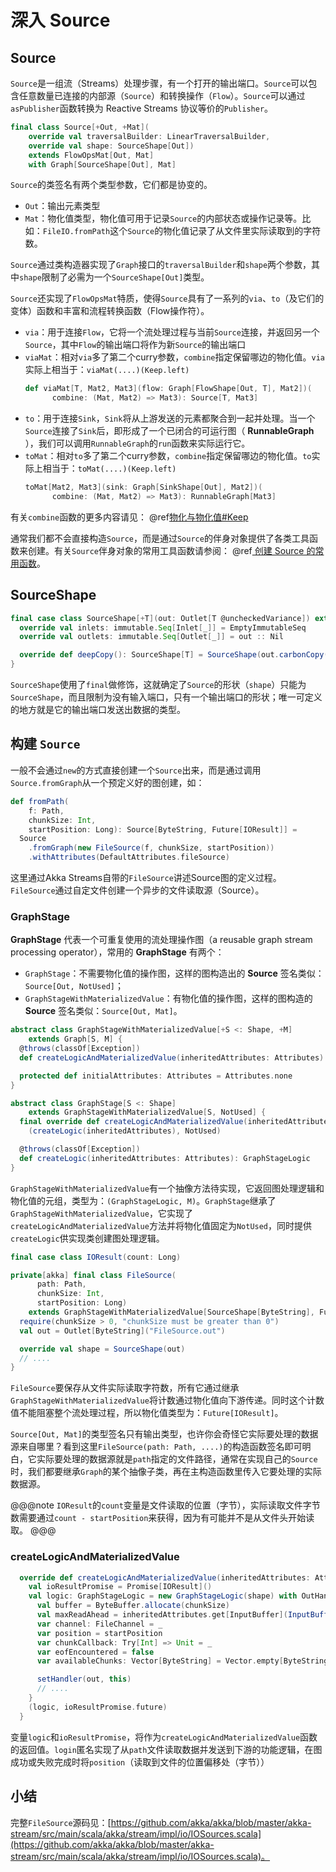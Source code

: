 # 深入 Source

## Source

`Source`是一组流（Streams）处理步骤，有一个打开的输出端口。`Source`可以包含任意数量已连接的内部源（`Source`）和转换操作（`Flow`）。`Source`可以通过`asPublisher`函数转换为 Reactive Streams 协议等价的`Publisher`。

```scala
final class Source[+Out, +Mat](
    override val traversalBuilder: LinearTraversalBuilder,
    override val shape: SourceShape[Out])
    extends FlowOpsMat[Out, Mat]
    with Graph[SourceShape[Out], Mat]
```

`Source`的类签名有两个类型参数，它们都是协变的。

- `Out`：输出元素类型
- `Mat`：物化值类型，物化值可用于记录`Source`的内部状态或操作记录等。比如：`FileIO.fromPath`这个`Source`的物化值记录了从文件里实际读取到的字符数。

`Source`通过类构造器实现了`Graph`接口的`traversalBuilder`和`shape`两个参数，其中`shape`限制了必需为一个`SourceShape[Out]`类型。

`Source`还实现了`FlowOpsMat`特质，使得`Source`具有了一系列的`via`、`to`（及它们的变体）函数和丰富和流程转换函数（Flow操作符）。

- `via`：用于连接`Flow`，它将一个流处理过程与当前`Source`连接，并返回另一个`Source`，其中`Flow`的输出端口将作为新`Source`的输出端口
- `viaMat`：相对`via`多了第二个curry参数，`combine`指定保留哪边的物化值。`via`实际上相当于：`viaMat(....)(Keep.left)`
    ```scala
    def viaMat[T, Mat2, Mat3](flow: Graph[FlowShape[Out, T], Mat2])(
          combine: (Mat, Mat2) => Mat3): Source[T, Mat3]
    ```
- `to`：用于连接`Sink`，`Sink`将从上游发送的元素都聚合到一起并处理。当一个`Source`连接了`Sink`后，即形成了一个已闭合的可运行图（ **RunnableGraph** ），我们可以调用`RunnableGraph`的`run`函数来实际运行它。
- `toMat`：相对`to`多了第二个curry参数，`combine`指定保留哪边的物化值。`to`实际上相当于：`toMat(....)(Keep.left)`
    ```scala
    toMat[Mat2, Mat3](sink: Graph[SinkShape[Out], Mat2])(
          combine: (Mat, Mat2) => Mat3): RunnableGraph[Mat3]
    ```

有关`combine`函数的更多内容请见： @ref[物化与物化值#Keep](materialize.md#Keep)

通常我们都不会直接构造`Source`，而是通过`Source`的伴身对象提供了各类工具函数来创建。有关`Source`伴身对象的常用工具函数请参阅： @ref[ 创建 Source 的常用函数](source.md)。

## SourceShape

```scala
final case class SourceShape[+T](out: Outlet[T @uncheckedVariance]) extends Shape {
  override val inlets: immutable.Seq[Inlet[_]] = EmptyImmutableSeq
  override val outlets: immutable.Seq[Outlet[_]] = out :: Nil

  override def deepCopy(): SourceShape[T] = SourceShape(out.carbonCopy())
}
```

`SourceShape`使用了`final`做修饰，这就确定了`Source`的形状（`shape`）只能为`SourceShape`，而且限制为没有输入端口，只有一个输出端口的形状；唯一可定义的地方就是它的输出端口发送出数据的类型。

## 构建 `Source`

一般不会通过`new`的方式直接创建一个`Source`出来，而是通过调用`Source.fromGraph`从一个预定义好的图创建，如：

```scala
def fromPath(
    f: Path, 
    chunkSize: Int, 
    startPosition: Long): Source[ByteString, Future[IOResult]] =
  Source
    .fromGraph(new FileSource(f, chunkSize, startPosition))
    .withAttributes(DefaultAttributes.fileSource)
```

这里通过Akka Streams自带的`FileSource`讲述Source图的定义过程。`FileSource`通过自定文件创建一个异步的文件读取源（Source）。

### GraphStage

**GraphStage** 代表一个可重复使用的流处理操作图（a reusable graph stream processing operator），常用的 **GraphStage** 有两个：

- `GraphStage`：不需要物化值的操作图，这样的图构造出的 **Source** 签名类似：`Source[Out, NotUsed]`；
- `GraphStageWithMaterializedValue`：有物化值的操作图，这样的图构造的 **Source** 签名类似：`Source[Out, Mat]`。

```scala
abstract class GraphStageWithMaterializedValue[+S <: Shape, +M]
    extends Graph[S, M] {
  @throws(classOf[Exception])
  def createLogicAndMaterializedValue(inheritedAttributes: Attributes): (GraphStageLogic, M)

  protected def initialAttributes: Attributes = Attributes.none
}

abstract class GraphStage[S <: Shape] 
    extends GraphStageWithMaterializedValue[S, NotUsed] {
  final override def createLogicAndMaterializedValue(inheritedAttributes: Attributes): (GraphStageLogic, NotUsed) =
    (createLogic(inheritedAttributes), NotUsed)

  @throws(classOf[Exception])
  def createLogic(inheritedAttributes: Attributes): GraphStageLogic
}
```

`GraphStageWithMaterializedValue`有一个抽像方法待实现，它返回图处理逻辑和物化值的元组，类型为：`(GraphStageLogic, M)`。`GraphStage`继承了`GraphStageWithMaterializedValue`，它实现了`createLogicAndMaterializedValue`方法并将物化值固定为`NotUsed`，同时提供`createLogic`供实现类创建图处理逻辑。

```scala
final case class IOResult(count: Long)

private[akka] final class FileSource(
      path: Path,
      chunkSize: Int,
      startPosition: Long)
    extends GraphStageWithMaterializedValue[SourceShape[ByteString], Future[IOResult]] {
  require(chunkSize > 0, "chunkSize must be greater than 0")
  val out = Outlet[ByteString]("FileSource.out")

  override val shape = SourceShape(out)
  // ....
}
```

`FileSource`要保存从文件实际读取字符数，所有它通过继承`GraphStageWithMaterializedValue`将计数通过物化值向下游传递。同时这个计数值不能阻塞整个流处理过程，所以物化值类型为：`Future[IOResult]`。

`Source[Out, Mat]`的类型签名只有输出类型，也许你会奇怪它实际要处理的数据源来自哪里？看到这里`FileSource(path: Path, ....)`的构造函数签名即可明白，它实际要处理的数据源就是`path`指定的文件路径，通常在实现自己的`Source`时，我们都要继承`Graph`的某个抽像子类，再在主构造函数里传入它要处理的实际数据源。

@@@note
`IOResult`的`count`变量是文件读取的位置（字节），实际读取文件字节数需要通过`count - startPosition`来获得，因为有可能并不是从文件头开始读取。
@@@

### createLogicAndMaterializedValue

```scala
  override def createLogicAndMaterializedValue(inheritedAttributes: Attributes): (GraphStageLogic, Future[IOResult]) = {
    val ioResultPromise = Promise[IOResult]()
    val logic: GraphStageLogic = new GraphStageLogic(shape) with OutHandler {
      val buffer = ByteBuffer.allocate(chunkSize)
      val maxReadAhead = inheritedAttributes.get[InputBuffer](InputBuffer(16, 16)).max
      var channel: FileChannel = _
      var position = startPosition
      var chunkCallback: Try[Int] => Unit = _
      var eofEncountered = false
      var availableChunks: Vector[ByteString] = Vector.empty[ByteString]

      setHandler(out, this)
      // ....
    }
    (logic, ioResultPromise.future)
  }
```

变量`logic`和`ioResultPromise`，将作为`createLogicAndMaterializedValue`函数的返回值。`login`匿名实现了从`path`文件读取数据并发送到下游的功能逻辑，在图成功或失败完成时将`position`（读取到文件的位置偏移处（字节））

## 小结

完整`FileSource`源码见：[https://github.com/akka/akka/blob/master/akka-stream/src/main/scala/akka/stream/impl/io/IOSources.scala](https://github.com/akka/akka/blob/master/akka-stream/src/main/scala/akka/stream/impl/io/IOSources.scala)。
